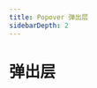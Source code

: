 ```yaml
---
title: Popover 弹出层
sidebarDepth: 2
---
```

# 弹出层

<ClientOnly>
 <popover-demos></popover-demos>
</ClientOnly>